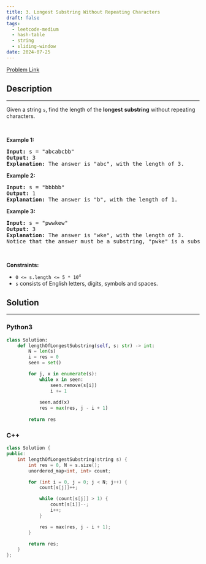 ```yaml
---
title: 3. Longest Substring Without Repeating Characters
draft: false
tags: 
  - leetcode-medium
  - hash-table
  - string
  - sliding-window
date: 2024-07-25
---
```


[Problem Link](https://leetcode.com/problems/longest-substring-without-repeating-characters/)

## Description

---
<p>Given a string <code>s</code>, find the length of the <strong>longest</strong> <span data-keyword="substring-nonempty"><strong>substring</strong></span> without repeating characters.</p>

<p>&nbsp;</p>
<p><strong class="example">Example 1:</strong></p>

<pre>
<strong>Input:</strong> s = &quot;abcabcbb&quot;
<strong>Output:</strong> 3
<strong>Explanation:</strong> The answer is &quot;abc&quot;, with the length of 3.
</pre>

<p><strong class="example">Example 2:</strong></p>

<pre>
<strong>Input:</strong> s = &quot;bbbbb&quot;
<strong>Output:</strong> 1
<strong>Explanation:</strong> The answer is &quot;b&quot;, with the length of 1.
</pre>

<p><strong class="example">Example 3:</strong></p>

<pre>
<strong>Input:</strong> s = &quot;pwwkew&quot;
<strong>Output:</strong> 3
<strong>Explanation:</strong> The answer is &quot;wke&quot;, with the length of 3.
Notice that the answer must be a substring, &quot;pwke&quot; is a subsequence and not a substring.
</pre>

<p>&nbsp;</p>
<p><strong>Constraints:</strong></p>

<ul>
	<li><code>0 &lt;= s.length &lt;= 5 * 10<sup>4</sup></code></li>
	<li><code>s</code> consists of English letters, digits, symbols and spaces.</li>
</ul>


## Solution

---
### Python3
``` py title='longest-substring-without-repeating-characters'
class Solution:
    def lengthOfLongestSubstring(self, s: str) -> int:
        N = len(s)
        i = res = 0
        seen = set()

        for j, x in enumerate(s):
            while x in seen:
                seen.remove(s[i])
                i += 1
            
            seen.add(x)
            res = max(res, j - i + 1)
        
        return res
```
### C++
``` cpp title='longest-substring-without-repeating-characters'
class Solution {
public:
    int lengthOfLongestSubstring(string s) {
        int res = 0, N = s.size();
        unordered_map<int, int> count;

        for (int i = 0, j = 0; j < N; j++) {
            count[s[j]]++;

            while (count[s[j]] > 1) {
                count[s[i]]--;
                i++;
            }

            res = max(res, j - i + 1);
        }

        return res;
    }
};
```

